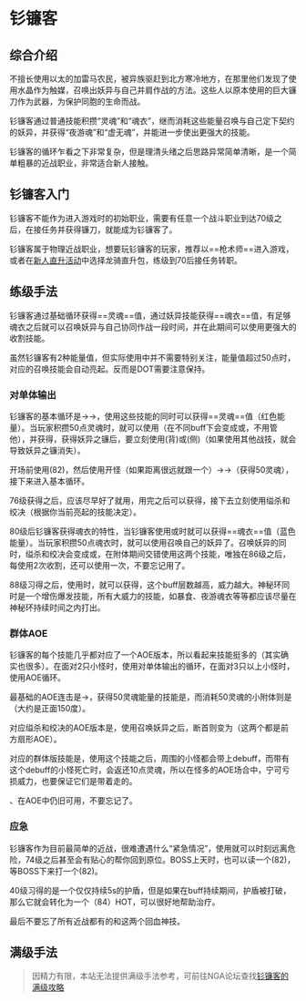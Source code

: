 # 钐镰客
<FloatTOC />

## 综合介绍

不擅长使用以太的加雷马农民，被异族驱赶到北方寒冷地方，在那里他们发现了使用水晶作为触媒，召唤出妖异与自己并肩作战的方法。这些人以原本使用的巨大镰刀作为武器，为保护同胞的生命而战。

钐镰客通过普通技能积攒“灵魂”和“魂衣”，继而消耗这些能量召唤与自己定下契约的妖异，并获得“夜游魂”和“虚无魂”，并能进一步使出更强大的技能。

钐镰客的循环乍看之下非常复杂，但是理清头绪之后思路异常简单清晰，是一个简单粗暴的近战职业，非常适合新人接触。

## 钐镰客入门

钐镰客不能作为进入游戏时的初始职业，需要有任意一个战斗职业到达70级之后，在<Pos name="乌尔达哈现世回廊" :x="12.8" :y="8.6" />接任务<quest name="何谓钐镰客"  type="plus"/>并获得镰刀，就能成为钐镰客了。

钐镰客属于物理近战职业，想要玩钐镰客的玩家，推荐以==枪术师==进入游戏，或者在[新人直升活动](/before/pay.md#萌新招待领多重福利)中选择龙骑直升包，练级到70后接任务转职。

## 练级手法

钐镰客通过基础循环获得==灵魂==值，通过妖异技能获得==魂衣==值，有足够魂衣之后就可以召唤妖异与自己协同作战一段时间，并在此期间可以使用更强大的收割技能。

虽然钐镰客有2种能量值，但实际使用中并不需要特别关注，能量值超过50点时，对应的召唤技能会自动亮起。反而是<Status :id="2586" name="死亡烙印" />DOT需要注意保持。

### 对单体输出

钐镰客的基本循环是<Action name="切割" />→<Action name="增盈切割" />→<Action name="地狱切割" />，使用这些技能的同时可以获得==灵魂==值（红色能量）。当玩家积攒50点灵魂时，就可以使用<Action name="隐匿挥割" />（在不同buff下会变成<Action name="绞决爪" />或<Action name="缢杀爪" />，不用管他），并获得<Status :id="2587" name="妖异之镰" />，获得妖异之镰后，要立刻使用<Action name="缢杀" />(背)或<Action name="绞决" />(侧)（如果使用其他战技，就会导致妖异之镰消失）。

开场前使用<Action name="播魂种" />(82)，然后使用<Action name="勾刃" />开怪（如果距离很远就跟一个<Action name="地狱入境" />）→<Action name="死亡之影" />→<Action name="灵魂切割" />（获得50灵魂），接下来进入基本循环。

76级获得<Action name="暴食" />之后，应该尽早好了就用，用完之后可以获得<Status :id="2587" name="妖异之镰" :stack="1" />，接下去立刻使用缢杀和绞决（根据你当前亮起的技能决定）。

80级后钐镰客获得魂衣的特性，当钐镰客使用<Action name="缢杀" />或<Action name="绞决" />时就可以获得==魂衣==值（蓝色能量）。当玩家积攒50点魂衣时，就可以使用<Action name="夜游魂衣" />召唤自己的妖异了。召唤妖异的同时，缢杀和绞决会变成<Action name="虚无收割" />或<Action name="交错收割" />，在附体期间交错使用这两个技能，唯独在86级之后，每使用2次收割，还可以使用一次<Action name="夜游魂切割" />，不要忘记用了。

88级习得<Action name="大丰收" />之后，使用<Action name="神秘环" />时，就可以获得<Status :id="2592" name="死亡祭品" />，这个buff层数越高，<Action name="大丰收" />威力越大。神秘环同时是一个增伤爆发技能，所有大威力的技能，如暴食、夜游魂衣等等都应该尽量在神秘环持续时间之内打出。

### 群体AOE

钐镰客的每个技能几乎都对应了一个AOE版本，所以看起来技能挺多的（其实确实也很多）。在面对2只小怪时，使用对单体输出的循环，在面对3只以上小怪时，使用AOE循环。

最基础的AOE连击是<Action name="旋转钐割" />→<Action name="噩梦钐割" />，获得50灵魂能量的技能是<Action name="灵魂钐割" />，而消耗50灵魂的小附体则是<Action name="束缚挥割" />（大约是正面150度）。

对应缢杀和绞决的AOE版本是<Action name="断首" />，使用<Action name="夜游魂衣" />召唤妖异之后，断首则变为<Action name="阴冷收割" />（这两个都是前方扇形AOE）。

对应<Action name="死亡之影" />的群体版技能是<Action name="死亡之涡" />，使用这个技能之后，周围的小怪都会带上<Status :id="2586" name="死亡烙印" />debuff，而带有这个debuff的小怪死亡时，会返还10点灵魂，所以在怪多的AOE场合中，宁可亏损威力，也要保证它们是带着<Status :id="2586" name="死亡烙印" />走的。

<Action name="暴食" />、<Action name="播魂种" />在AOE中仍旧可用，不要忘记了。

### 应急

钐镰客作为目前最简单的近战，很难遭遇什么“紧急情况”，使用<Action name="地狱出境" />就可以时刻远离危险，74级之后甚至会有贴心的<Action name="回退" />帮你回到原位。BOSS上天时，也可以读一个<Action name="播魂种" />(82)，等BOSS下来打一个<Action name="收获月" />(82)。

40级习得的<Action name="神秘纹" />是一个仅仅持续5s的护盾，但是如果在buff持续期间，护盾被打破，那么它就会转化为一个<Status :id="2598" name="活性纹" />（84）HOT，可以很好地帮助治疗。

最后不要忘了所有近战都有的<Action name="内丹" />和<Action name="浴血" />这两个回血神技。

## 满级手法

> 因精力有限，本站无法提供满级手法参考，可前往NGA论坛查找[钐镰客的满级攻略](https://bbs.nga.cn/thread.php?key=%E9%92%90%E9%95%B0&fid=698)
